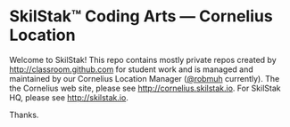 # SkilStak™ Coding Arts — Cornelius Location

Welcome to SkilStak! This repo contains mostly private repos created by http://classroom.github.com for student work and is managed and maintained by our Cornelius Location Manager ([@robmuh](http://github.com/robmuh) currently). The the Cornelius web site, please see http://cornelius.skilstak.io. For SkilStak HQ, please see http://skilstak.io.

Thanks.
